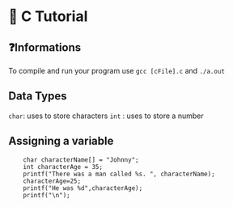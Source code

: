 # 💾 C Tutorial

## ❓Informations

To compile and run your program use ``` gcc [cFile].c ``` and ```./a.out```

## Data Types
```char```: uses to store characters
```int``` : uses to store a number

## Assigning a variable

````
    char characterName[] = "Johnny";
    int characterAge = 35;
    printf("There was a man called %s. ", characterName);
    characterAge=25;
    printf("He was %d",characterAge);
    printf("\n");
````